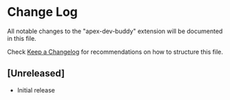 # Change Log

All notable changes to the "apex-dev-buddy" extension will be documented in this file.

Check [Keep a Changelog](http://keepachangelog.com/) for recommendations on how to structure this file.

## [Unreleased]

- Initial release